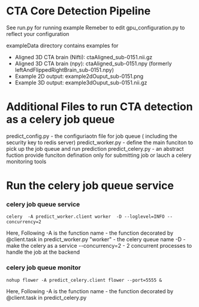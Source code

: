 # CTA Core Detection Pipeline

See run.py for running example
Remeber to edit gpu_configuration.py to reflect your configuration

exampleData directory contains examples for 
- Aligned 3D CTA brain (Nifti): ctaAligned_sub-0151.nii.gz
- Aligned 3D CTA brain (npy): ctaAligned_sub-0151.npy (formerly leftAndFlippedRightBrain_sub-0151.npy)
- Example 2D output: example2dOuput_sub-0151.png
- Example 3D output: example3dOuput_sub-0151.nii.gz

# Additional Files to run CTA  detection as a celery job queue

predict_config.py  - the configuriaotn file for job queue ( including the security key to redis server)
predict_worker.py  - define the main funciton to pick up the job queue and run prediction
predict_celery.py  - an abstract fuction provide funciton defination only for submitting job or lauch a celery monitoring tools

# Run the celery job queue service

### celery job queue service

```
celery  -A predict_worker.client worker  -D --loglevel=INFO --concurrency=2
```

Here,
Following -A is the function name - the function decorated by @client.task in  predict_worker.py 
"worker" -  the celery queue name
-D  - make the celery as a service
--concurrency=2  - 2 concurrent processes to handle the job at the backend


### celery job queue monitor

```
nohup flower -A predict_celery.client flower --port=5555 &
```

Here,
Following -A is the function name - the function decorated by @client.task in  predict_celery.py 



